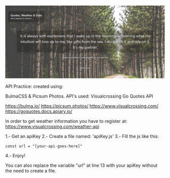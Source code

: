 ![Alt text](quotes.png?raw=true "Quotes Example")

API Practice: created using:

BulmaCSS & Picsum Photos.
API's used:
Visualcrossing
Go Quotes API

https://bulma.io/
https://picsum.photos/
https://www.visualcrossing.com/
https://goquotes.docs.apiary.io/

In order to get weather information you have to register at: https://www.visualcrossing.com/weather-api

1.- Get an apiKey
2.- Create a file named: 'apiKey.js'
3.- Fill the js like this:

    const url = "[your-api-goes-here]"

4.- Enjoy!

You can also replace the variable "url" at line 13 with your apiKey without the need to create a file.
